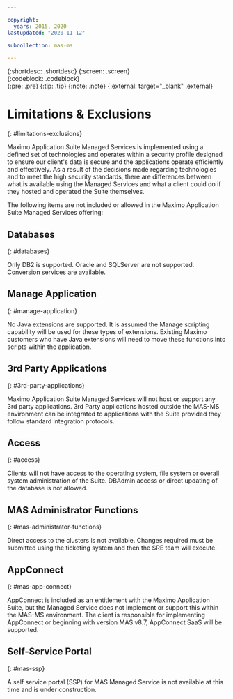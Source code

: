 ```yaml
---

copyright:
  years: 2015, 2020
lastupdated: "2020-11-12"

subcollection: mas-ms

---
```


{:shortdesc: .shortdesc}
{:screen: .screen}  
{:codeblock: .codeblock}  
{:pre: .pre}
{:tip: .tip}
{:note: .note}
{:external: target="_blank" .external}

# Limitations & Exclusions
{: #limitations-exclusions}

Maximo Application Suite Managed Services is implemented using a defined set of technologies and operates within a security profile designed to ensure our client's data is secure and the applications operate efficiently and effectively.  As a result of the decisions made regarding technologies and to meet the high security standards, there are differences between what is available using the Managed Services and what a client could do if they hosted and operated the Suite themselves.

The following items are not included or allowed in the Maximo Application Suite Managed Services offering:

## Databases
{: #databases}

Only DB2 is supported.  Oracle and SQLServer are not supported.  Conversion services are available.

## Manage Application
{: #manage-application}

No Java extensions are supported.  It is assumed the Manage scripting capability will be used for these types of extensions.  Existing Maximo customers who have Java extensions will need to move these functions into scripts within the application.

## 3rd Party Applications
{: #3rd-party-applications}

Maximo Application Suite Managed Services will not host or support any 3rd party applications.  3rd Party applications hosted outside the MAS-MS environment can be integrated to applications with the Suite provided they follow standard integration protocols.

## Access
{: #access}

Clients will not have access to the operating system, file system or overall system administration of the Suite.  DBAdmin access or direct updating of the database is not allowed.

## MAS Administrator Functions
{: #mas-administrator-functions}

Direct access to the clusters is not available.  Changes required must be submitted using the ticketing system and then the SRE team will execute. 

## AppConnect
{: #mas-app-connect}

AppConnect is included as an entitlement with the Maximo Application Suite, but the Managed Service does not implement or support this within the MAS-MS environment.  The client is responsible for implementing AppConnect or beginning with version MAS v8.7, AppConnect SaaS will be supported.

## Self-Service Portal
{: #mas-ssp}

A self service portal (SSP) for MAS Managed Service is not available at this time and is under construction.

